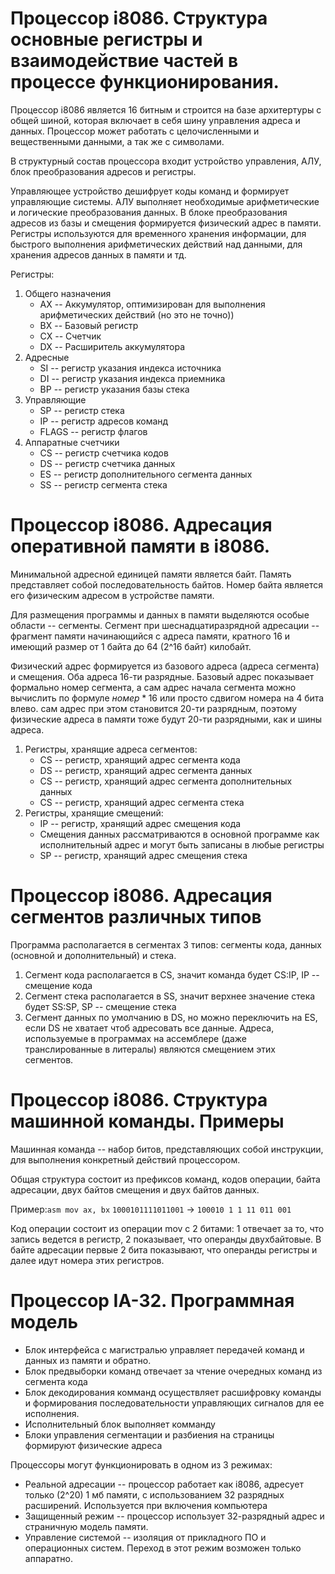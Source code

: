 # Процессор i8086. Структура основные регистры и взаимодействие частей в процессе функционирования.

Процессор i8086 является 16 битным и строится на базе архитертуры с общей шиной, которая включает в себя шину управления адреса и данных. Процессор может работать с целочисленными и вещественными данными, а так же с символами.

В структурный состав процессора входит устройство управления, АЛУ, блок преобразования адресов и регистры.

Управляющее устройство дешифрует коды команд и формирует управляющие системы. АЛУ выполняет необходимые арифметические и логические преобразования данных. В блоке преобразования адресов из базы и смещения формируется физический адрес в памяти. Регистры используются для временного хранения информации, для быстрого выполнения арифметических действий над данными, для хранения адресов данных в памяти и тд.

Регистры:
1. Общего назначения
    - AX -- Аккумулятор, оптимизирован для выполнения арифметических действий (но это не точно))
    - BX -- Базовый регистр
    - CX -- Счетчик
    - DX -- Расширитель аккумулятора
2. Адресные
    - SI -- регистр указания индекса источника
    - DI -- регистр указания индекса приемника
    - BP -- регистр указания базы стека
3. Управляющие
    - SP -- регистр стека
    - IP -- регистр адресов команд
    - FLAGS -- регистр флагов
4. Аппаратные счетчики
    - CS -- регистр счетчика кодов
    - DS -- регистр счетчика данных
    - ES -- регистр дополнительного сегмента данных
    - SS -- регистр сегмента стека

# Процессор i8086. Адресация оперативной памяти в i8086.

Минимальной адресной единицей памяти является байт. Память представляет собой последовательность байтов.
Номер байта является его физическим адресом в устройстве памяти.

Для размещения программы и данных в памяти выделяются особые области -- сегменты. Сегмент при шеснадцатиразрядной адресации -- фрагмент памяти начинающийся с адреса памяти, кратного 16 и имеющий размер от 1 байта до 64 (2^16 байт) килобайт.

Физический адрес формируется из базового адреса (адреса сегмента) и смещения. Оба адреса 16-ти разрядные. Базовый адрес показывает формально номер сегмента, а сам адрес начала сегмента можно вычислить по формуле $номер*16$ или просто сдвигом номера на 4 бита влево. сам адрес при этом становится 20-ти разрядным, поэтому физические адреса в памяти тоже будут 20-ти разрядными, как и шины адреса.

1. Регистры, хранящие адреса сегментов:
    - CS -- регистр, хранящий адрес сегмента кода
    - DS -- регистр, хранящий адрес сегмента данных
    - CS -- регистр, хранящий адрес сегмента дополнительных данных
    - CS -- регистр, хранящий адрес сегмента стека
2. Регистры, хранящие смещений:
    - IP -- регистр, хранящий адрес смещения кода
    - Смещения данных рассматриваются в основной программе как исполнительный адрес и могут быть записаны в любые регистры
    - SP -- регистр, хранящий адрес смещения стека

# Процессор i8086. Адресация сегментов различных типов

Программа располагается в сегментах 3 типов: сегменты кода, данных (основной и дополнительный) и стека.

1. Сегмент кода располагается в CS, значит команда будет CS:IP, IP -- смещение кода
1. Сегмент стека располагается в SS, значит верхнее значение стека будет SS:SP, SP -- смещение стека
1. Сегмент данных по умолчанию в DS, но можно переключить на ES, если DS не хватает чтоб адресовать все данные. Адреса, используемые в программах на ассемблере (даже транслированные в литералы) являются смещением этих сегментов.

# Процессор i8086. Структура машинной команды. Примеры

Машинная команда -- набор битов, представляющих собой инструкции, для выполнения конкретный действий процессором.

Общая структура состоит из префиксов команд, кодов операции, байта адресации, двух байтов смещения и двух байтов данных.

Пример:```asm mov ax, bx```
`1000101111011001` -> `100010 1 1 11 011 001`

Код операции состоит из операции mov с 2 битами: 1 отвечает за то, что запись ведется в регистр, 2 показывает, что операнды двухбайтовые. В байте адресации первые 2 бита показывают, что операнды регистры и далее идут номера этих регистров.

# Процессор IA-32. Программная модель


- Блок интерфейса с магистралью управляет передачей команд и данных из памяти и обратно. 
- Блок предвыборки команд отвечает за чтение очередных команд из сегмента кода
- Блок декодирования комманд осуществляет расшифровку команды и формирования последовательности управляющих сигналов для ее исполнения.
- Исполнительный блок выполняет комманду
- Блоки управления сегментации и разбиения на страницы формируют физические адреса

Процессоры могут функционировать в одном из 3 режимах:
- Реальной адресации -- процессор работает как i8086, адресует только (2^20) 1 мб памяти, с использованием 32 разрядных расширений. Используется при включения компьютера
- Защищенный режим -- процессор использует 32-разрядный адрес и страничную модель памяти.
- Управление системой -- изоляция от прикладного ПО и операционных систем. Переход в этот режим возможен только аппаратно.





















